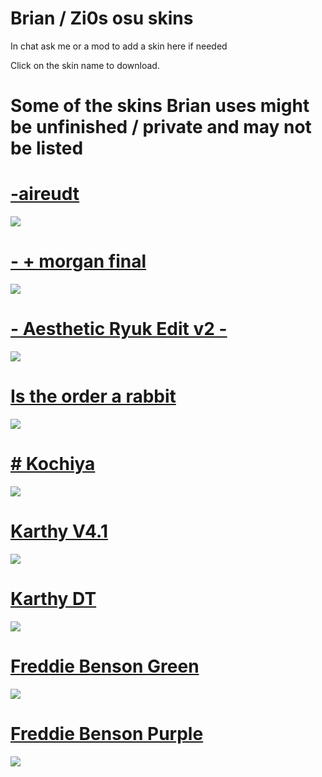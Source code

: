 # Brian / Zi0s osu skins 
In chat ask me or a mod to add a skin here if needed

Click on the skin name to download.
# Some of the skins Brian uses might be unfinished / private and may not be listed

# [-aireudt](http://www.mediafire.com/file/tbz4d12u63kx3bd/Aireu%28lain%29-2017-08-10.osk)
![](https://osu.ppy.sh/ss/13029075)

# [- + morgan final](https://www.dropbox.com/s/n2h9amk8emolsfu/-%20%2B%20morgan%20final.osk?dl=0)
![](https://osu.ppy.sh/ss/13028819)

# [- Aesthetic Ryuk Edit v2 -](https://www.dropbox.com/s/c0a5799ffr1ytzq/-%20Aesthetic%20RyuK%20Edit%20v2%20-.osk?dl=0)
![](https://osu.ppy.sh/ss/12991191)

# [Is the order a rabbit](https://circle-people.com/wp-content/Skins/Jot_bab/jot_bab%202017-12-08.osk) 
![](https://osu.ppy.sh/ss/11775802)

# [# Kochiya](https://drive.google.com/file/d/1YcwaNpadW9P57EPqJtZ5MTRThayk12Nk/view)
![](https://osu.ppy.sh/ss/13029001)

# [Karthy V4.1](https://www.mediafire.com/file/0rcb1vbexdzhphw/Karthy%2Bv4.1.osk)
![](http://osu.ppy.sh/ss/13029040)

# [Karthy DT](https://www.mediafire.com/file/0hu64ypb6wo29yb/Karthy_DT.osk/file)
![](https://osu.ppy.sh/ss/13029046)

# [Freddie Benson Green](https://www.mediafire.com/file/t4stxdtmsd9a76m/heydt+rafiswomb+greenblue.osk)
![](http://osu.ppy.sh/ss/13029055)

# [Freddie Benson Purple](http://www.mediafire.com/file/zjh6pw4njayq0at/-%2BHey%2BDT%2BPurple.osk)
![](https://osu.ppy.sh/ss/13029060)
